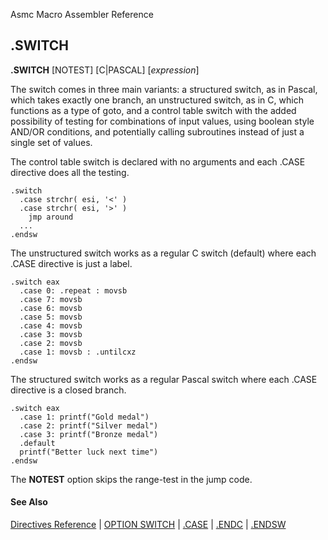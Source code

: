 Asmc Macro Assembler Reference

## .SWITCH

**.SWITCH** [NOTEST] [C|PASCAL] [_expression_]

The switch comes in three main variants: a structured switch, as in Pascal, which takes exactly one branch, an unstructured switch, as in C, which functions as a type of goto, and a control table switch with the added possibility of testing for combinations of input values, using boolean style AND/OR conditions, and potentially calling subroutines instead of just a single set of values.

The control table switch is declared with no arguments and each .CASE directive does all the testing.

    .switch
      .case strchr( esi, '<' )
      .case strchr( esi, '>' )
	    jmp around
      ...
    .endsw

The unstructured switch works as a regular C switch (default) where each .CASE directive is just a label.

    .switch eax
      .case 0: .repeat : movsb
      .case 7: movsb
      .case 6: movsb
      .case 5: movsb
      .case 4: movsb
      .case 3: movsb
      .case 2: movsb
      .case 1: movsb : .untilcxz
    .endsw

The structured switch works as a regular Pascal switch where each .CASE directive is a closed branch.

    .switch eax
      .case 1: printf("Gold medal")
      .case 2: printf("Silver medal")
      .case 3: printf("Bronze medal")
      .default
	  printf("Better luck next time")
    .endsw

The **NOTEST** option skips the range-test in the jump code.

#### See Also

[Directives Reference](readme.md) | [OPTION SWITCH](opt_switch.md) | [.CASE](dot_case.md) | [.ENDC](dot_endc.md) | [.ENDSW](dot_endsw.md)
